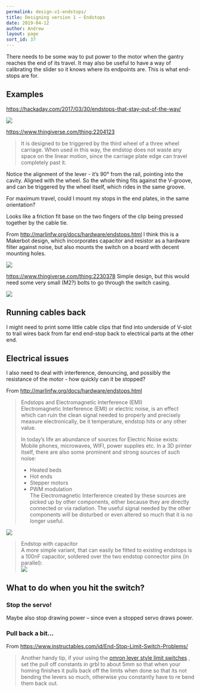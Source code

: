 ```yaml
---
permalink: design-v1-endstops/
title: Designing version 1 – Endstops
date: 2019-04-12
author: Andrew
layout: page
sort_id: 37
---
```


There needs to be some way to put power to the motor when the gantry reaches the end of its travel. It may also be useful to have a way of calibrating the slider so it knows where its endpoints are. This is what end-stops are for.

## Examples
https://hackaday.com/2017/03/30/endstops-that-stay-out-of-the-way/

![]({{site.baseurl}}/assets/endstop-wide.png)

https://www.thingiverse.com/thing:2204123
> It is designed to be triggered by the third wheel of a three wheel carriage. When used in this way, the endstop does not waste any space on the linear motion, since the carriage plate edge can travel completely past it.  

Notice the alignment of the lever - it’s 90&deg; from the rail, pointing into the cavity. Aligned with the wheel. So the whole thing fits against the V-groove, and can be triggered by the wheel itself, which rides in the same groove.

For maximum travel, could I mount my stops in the end plates, in the same orientation?

Looks like a friction fit base on the two fingers of the clip being pressed together by the cable tie.


From http://marlinfw.org/docs/hardware/endstops.html
I think this is a Makerbot design, which incorporates capacitor and resistor as a hardware filter against noise, but also mounts the switch on a board with decent mounting holes.

![]({{site.baseurl}}/assets/makerbot_endstop.png)

https://www.thingiverse.com/thing:2230378
Simple design, but this would need some very small (M2?) bolts to go through the switch casing.

![]({{site.baseurl}}/assets/620a53a6ff0c23ef09bb7889649231ca_preview_featured.jpg)

## Running cables back
I might need to print some little cable clips that find into underside of V-slot to trail wires back from far end end-stop back to electrical parts at the other end.

## Electrical issues

I also need to deal with interference, denouncing, and possibly the resistance of the motor - how quickly can it be stopped?

From http://marlinfw.org/docs/hardware/endstops.html

> Endstops and Electromagnetic Interference (EMI)  
> Electromagnetic Interference (EMI) or electric noise, is an effect which can ruin the clean signal needed to properly and precisely measure electronically, be it temperature, endstop hits or any other value.  
>   
> In today’s life an abundance of sources for Electric Noise exists: Mobile phones, microwaves, WIFI, power supplies etc. In a 3D printer itself, there are also some prominent and strong sources of such noise:  
> * Heated beds  
> * Hot ends  
> * Stepper motors  
> * PWM modulation  
> The Electromagnetic Interference created by these sources are picked up by other components, either because they are directly connected or via radiation. The useful signal needed by the other components will be disturbed or even altered so much that it is no longer useful.  

![]({{site.baseurl}}/assets/switch_noise.png)

> Endstop with capacitor  
> A more simple variant, that can easily be fitted to existing endstops is a 100nF capacitor, soldered over the two endstop connector pins (in parallel):  
![](Endstops/switch_cap.png)


## What to do when you hit the switch?

### Stop the servo!

Maybe also stop drawing power – since even a stopped servo draws power.

### Pull back a bit…

From https://www.instructables.com/id/End-Stop-Limit-Switch-Problems/
> Another handy tip, if your using the  [omron lever style limit switches](http://3dtek.xyz/products/cnc-3d-printer-limit-switches) , set the pull off constants in grbl to about 5mm so that when your homing finishes it pulls back off the limits when done so that its not bending the levers so much, otherwise you constantly have to re bend them back out.  

